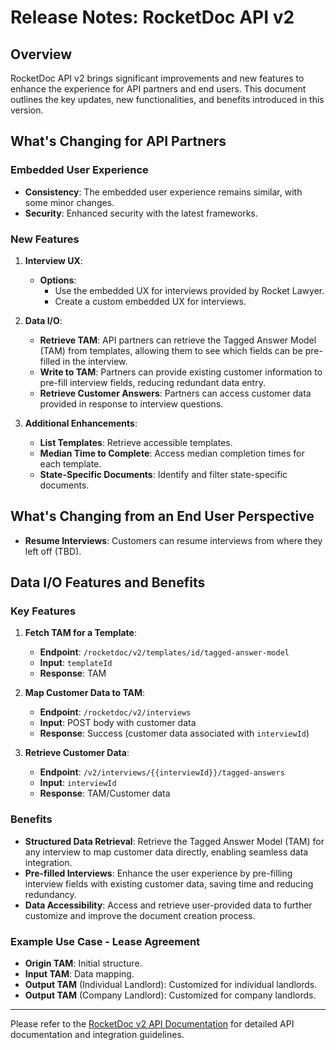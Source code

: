 # Release Notes: RocketDoc API v2

## Overview

RocketDoc API v2 brings significant improvements and new features to enhance the experience for API partners and end users. This document outlines the key updates, new functionalities, and benefits introduced in this version.

## What's Changing for API Partners

### Embedded User Experience

- **Consistency**: The embedded user experience remains similar, with some minor changes.
- **Security**: Enhanced security with the latest frameworks.

### New Features

1. **Interview UX**:

   - **Options**:
     - Use the embedded UX for interviews provided by Rocket Lawyer.
     - Create a custom embedded UX for interviews.

2. **Data I/O**:

   - **Retrieve TAM**: API partners can retrieve the Tagged Answer Model (TAM) from templates, allowing them to see which fields can be pre-filled in the interview.
   - **Write to TAM**: Partners can provide existing customer information to pre-fill interview fields, reducing redundant data entry.
   - **Retrieve Customer Answers**: Partners can access customer data provided in response to interview questions.

3. **Additional Enhancements**:
   - **List Templates**: Retrieve accessible templates.
   - **Median Time to Complete**: Access median completion times for each template.
   - **State-Specific Documents**: Identify and filter state-specific documents.

## What's Changing from an End User Perspective

- **Resume Interviews**: Customers can resume interviews from where they left off (TBD).

## Data I/O Features and Benefits

### Key Features

1. **Fetch TAM for a Template**:

   - **Endpoint**: `/rocketdoc/v2/templates/id/tagged-answer-model`
   - **Input**: `templateId`
   - **Response**: TAM

2. **Map Customer Data to TAM**:

   - **Endpoint**: `/rocketdoc/v2/interviews`
   - **Input**: POST body with customer data
   - **Response**: Success (customer data associated with `interviewId`)

3. **Retrieve Customer Data**:
   - **Endpoint**: `/v2/interviews/{{interviewId}}/tagged-answers`
   - **Input**: `interviewId`
   - **Response**: TAM/Customer data

### Benefits

- **Structured Data Retrieval**: Retrieve the Tagged Answer Model (TAM) for any interview to map customer data directly, enabling seamless data integration.
- **Pre-filled Interviews**: Enhance the user experience by pre-filling interview fields with existing customer data, saving time and reducing redundancy.
- **Data Accessibility**: Access and retrieve user-provided data to further customize and improve the document creation process.

### Example Use Case - Lease Agreement

- **Origin TAM**: Initial structure.
- **Input TAM**: Data mapping.
- **Output TAM** (Individual Landlord): Customized for individual landlords.
- **Output TAM** (Company Landlord): Customized for company landlords.

---

Please refer to the [RocketDoc v2 API Documentation](#) for detailed API documentation and integration guidelines.
